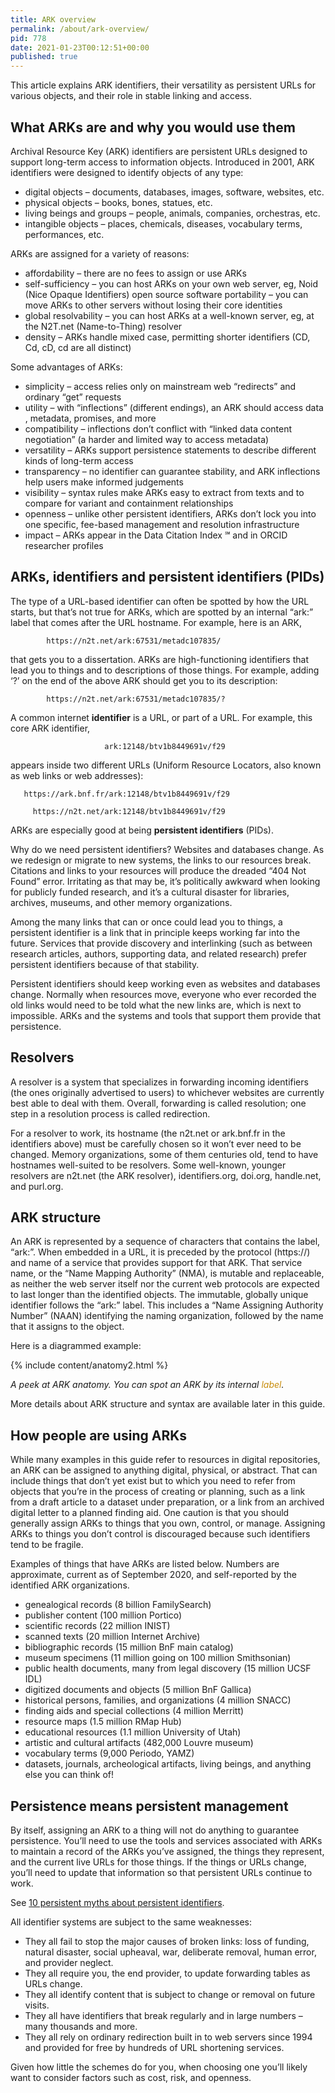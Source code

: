 ```yaml
---
title: ARK overview
permalink: /about/ark-overview/
pid: 778
date: 2021-01-23T00:12:51+00:00
published: true
---
```


This article explains ARK identifiers, their versatility as persistent URLs
for various objects, and their role in stable linking and access.

<!--more-->

## What ARKs are and why you would use them

Archival Resource Key (ARK) identifiers are persistent URLs designed to
support long-term access to information objects. Introduced in 2001, ARK
identifiers were designed to identify objects of any type:

-   digital objects – documents, databases, images, software, websites, etc.
-   physical objects – books, bones, statues, etc.
-   living beings and groups – people, animals, companies, orchestras, etc.
-   intangible objects – places, chemicals, diseases, vocabulary terms,
    performances, etc.

ARKs are assigned for a variety of reasons:

-   affordability – there are no fees to assign or use ARKs
-   self-sufficiency – you can host ARKs on your own web server, eg, Noid
    (Nice Opaque Identifiers) open source software portability – you can move
    ARKs to other servers without losing their core identities
-   global resolvability – you can host ARKs at a well-known server, eg, at
    the N2T.net (Name-to-Thing) resolver
-   density – ARKs handle mixed case, permitting shorter identifiers (CD, Cd,
    cD, cd are all distinct)

Some advantages of ARKs:

-   simplicity – access relies only on mainstream web “redirects” and ordinary
    “get” requests
-   utility – with “inflections” (different endings), an ARK should access
    data , metadata, promises, and more
-   compatibility – inflections don’t conflict with “linked data content
    negotiation” (a harder and limited way to access metadata)
-   versatility – ARKs support persistence statements to describe different
    kinds of long-term access
-   transparency – no identifier can guarantee stability, and ARK inflections
    help users make informed judgements
-   visibility – syntax rules make ARKs easy to extract from texts and to
    compare for variant and containment relationships
-   openness – unlike other persistent identifiers, ARKs don’t lock you into
    one specific, fee-based management and resolution infrastructure
-   impact – ARKs appear in the Data Citation Index ℠ and in ORCID researcher
    profiles

## ARKs, identifiers and persistent identifiers (PIDs)

The type of a URL-based identifier can often be spotted by how the URL starts,
but that’s not true for ARKs, which are spotted by an internal “ark:” label
that comes after the URL hostname. For example, here is an ARK,

            https://n2t.net/ark:67531/metadc107835/

that gets you to a dissertation. ARKs are high-functioning identifiers that
lead you to things and to descriptions of those things. For example, adding
‘?’ on the end of the above ARK should get you to its description:

            https://n2t.net/ark:67531/metadc107835/?

A common internet **identifier** is a URL, or part of a URL. For example, this
core ARK identifier,

                         ark:12148/btv1b8449691v/f29

appears inside two different URLs (Uniform Resource Locators, also known as
web links or web addresses):

       https://ark.bnf.fr/ark:12148/btv1b8449691v/f29

         https://n2t.net/ark:12148/btv1b8449691v/f29

ARKs are especially good at being **persistent identifiers** (PIDs).

Why do we need persistent identifiers? Websites and databases change. As we
redesign or migrate to new systems, the links to our resources break.
Citations and links to your resources will produce the dreaded “404 Not Found”
error. Irritating as that may be, it’s politically awkward when looking for
publicly funded research, and it’s a cultural disaster for libraries,
archives, museums, and other memory organizations.

Among the many links that can or once could lead you to things, a persistent
identifier is a link that in principle keeps working far into the future.
Services that provide discovery and interlinking (such as between research
articles, authors, supporting data, and related research) prefer persistent
identifiers because of that stability.

Persistent identifiers should keep working even as websites and databases
change. Normally when resources move, everyone who ever recorded the old links
would need to be told what the new links are, which is next to impossible.
ARKs and the systems and tools that support them provide that persistence.

## Resolvers

A resolver is a system that specializes in forwarding incoming identifiers
(the ones originally advertised to users) to whichever websites are currently
best able to deal with them. Overall, forwarding is called resolution; one
step in a resolution process is called redirection.

For a resolver to work, its hostname (the n2t.net or ark.bnf.fr in the
identifiers above) must be carefully chosen so it won’t ever need to be
changed. Memory organizations, some of them centuries old, tend to have
hostnames well-suited to be resolvers. Some well-known, younger resolvers are
n2t.net (the ARK resolver), identifiers.org, doi.org, handle.net, and
purl.org.

## ARK structure

An ARK is represented by a sequence of characters that contains the label,
“ark:”. When embedded in a URL, it is preceded by the protocol (https://) and
name of a service that provides support for that ARK. That service name, or
the “Name Mapping Authority” (NMA), is mutable and replaceable, as neither the
web server itself nor the current web protocols are expected to last longer
than the identified objects. The immutable, globally unique identifier follows
the “ark:” label. This includes a “Name Assigning Authority Number” (NAAN)
identifying the naming organization, followed by the name that it assigns to
the object.

Here is a diagrammed example:

{% include content/anatomy2.html %}

*A peek at ARK anatomy. You can spot an ARK by its internal* *<span
class="has-inline-color" style="color:#c88c0a">label</span>.*

More details about ARK structure and syntax are available later in this guide.

## How people are using ARKs

While many examples in this guide refer to resources in digital repositories,
an ARK can be assigned to anything digital, physical, or abstract. That can
include things that don’t yet exist but to which you need to refer from
objects that you’re in the process of creating or planning, such as a link
from a draft article to a dataset under preparation, or a link from an
archived digital letter to a planned finding aid. One caution is that you
should generally assign ARKs to things that you own, control, or manage.
Assigning ARKs to things you don’t control is discouraged because such
identifiers tend to be fragile.

Examples of things that have ARKs are listed below. Numbers are approximate,
current as of September 2020, and self-reported by the identified ARK
organizations.

-   genealogical records (8 billion FamilySearch)
-   publisher content (100 million Portico)
-   scientific records (22 million INIST)
-   scanned texts (20 million Internet Archive)
-   bibliographic records (15 million BnF main catalog)
-   museum specimens (11 million going on 100 million Smithsonian)
-   public health documents, many from legal discovery (15 million UCSF IDL)
-   digitized documents and objects (5 million BnF Gallica)
-   historical persons, families, and organizations (4 million SNACC)
-   finding aids and special collections (4 million Merritt)
-   resource maps (1.5 million RMap Hub)
-   educational resources (1.1 million University of Utah)
-   artistic and cultural artifacts (482,000 Louvre museum)
-   vocabulary terms (9,000 Periodo, YAMZ)
-   datasets, journals, archeological artifacts, living beings, and anything
    else you can think of!

## Persistence means persistent management

By itself, assigning an ARK to a thing will not do anything to guarantee
persistence. You’ll need to use the tools and services associated with ARKs to
maintain a record of the ARKs you’ve assigned, the things they represent, and
the current live URLs for those things. If the things or URLs change, you’ll
need to update that information so that persistent URLs continue to work.

See [10 persistent myths about persistent identifiers].

All identifier systems are subject to the same weaknesses:

-   They all fail to stop the major causes of broken links: loss of funding,
    natural disaster, social upheaval, war, deliberate removal, human error,
    and provider neglect.
-   They all require you, the end provider, to update forwarding tables as
    URLs change.
-   They all identify content that is subject to change or removal on future
    visits.
-   They all have identifiers that break regularly and in large numbers – many
    thousands and more.
-   They all rely on ordinary redirection built in to web servers since 1994
    and provided for free by hundreds of URL shortening services.

Given how little the schemes do for you, when choosing one you’ll likely want
to consider factors such as cost, risk, and openness.

[10 persistent myths about persistent identifiers]: ../_posts/2021-01-19-ten-persistent-myths-about-persistent-identifiers.md
